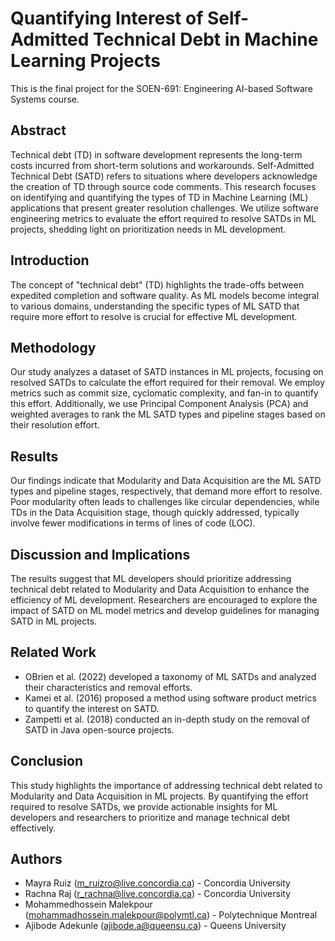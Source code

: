 # Quantifying Interest of Self-Admitted Technical Debt in Machine Learning Projects
This is the final project for the SOEN-691: Engineering AI-based Software Systems course.

## Abstract
Technical debt (TD) in software development represents the long-term costs incurred from short-term solutions and workarounds. Self-Admitted Technical Debt (SATD) refers to situations where developers acknowledge the creation of TD through source code comments. This research focuses on identifying and quantifying the types of TD in Machine Learning (ML) applications that present greater resolution challenges. We utilize software engineering metrics to evaluate the effort required to resolve SATDs in ML projects, shedding light on prioritization needs in ML development.

## Introduction
The concept of "technical debt" (TD) highlights the trade-offs between expedited completion and software quality. As ML models become integral to various domains, understanding the specific types of ML SATD that require more effort to resolve is crucial for effective ML development.

## Methodology
Our study analyzes a dataset of SATD instances in ML projects, focusing on resolved SATDs to calculate the effort required for their removal. We employ metrics such as commit size, cyclomatic complexity, and fan-in to quantify this effort. Additionally, we use Principal Component Analysis (PCA) and weighted averages to rank the ML SATD types and pipeline stages based on their resolution effort.

## Results
Our findings indicate that Modularity and Data Acquisition are the ML SATD types and pipeline stages, respectively, that demand more effort to resolve. Poor modularity often leads to challenges like circular dependencies, while TDs in the Data Acquisition stage, though quickly addressed, typically involve fewer modifications in terms of lines of code (LOC).

## Discussion and Implications
The results suggest that ML developers should prioritize addressing technical debt related to Modularity and Data Acquisition to enhance the efficiency of ML development. Researchers are encouraged to explore the impact of SATD on ML model metrics and develop guidelines for managing SATD in ML projects.

## Related Work
- OBrien et al. (2022) developed a taxonomy of ML SATDs and analyzed their characteristics and removal efforts.
- Kamei et al. (2016) proposed a method using software product metrics to quantify the interest on SATD.
- Zampetti et al. (2018) conducted an in-depth study on the removal of SATD in Java open-source projects.

## Conclusion
This study highlights the importance of addressing technical debt related to Modularity and Data Acquisition in ML projects. By quantifying the effort required to resolve SATDs, we provide actionable insights for ML developers and researchers to prioritize and manage technical debt effectively.

## Authors
- Mayra Ruiz (m_ruizro@live.concordia.ca) - Concordia University
- Rachna Raj (r_rachna@live.concordia.ca) - Concordia University
- Mohammedhossein Malekpour (mohammadhossein.malekpour@polymtl.ca) - Polytechnique Montreal
- Ajibode Adekunle (ajibode.a@queensu.ca) - Queens University
